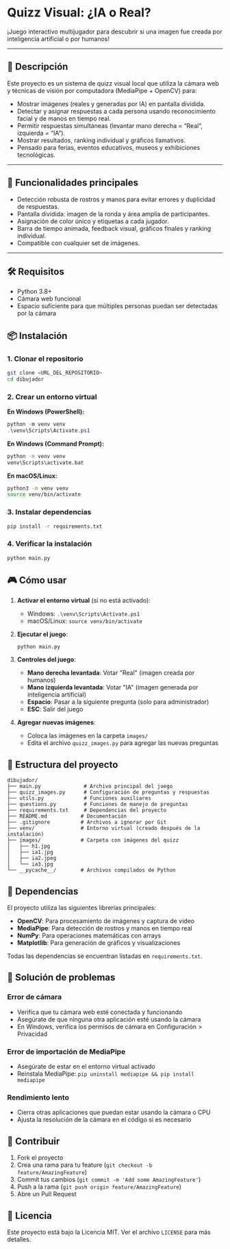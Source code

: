 # Quizz Visual: ¿IA o Real?

¡Juego interactivo multijugador para descubrir si una imagen fue creada por inteligencia artificial o por humanos!

---

## 🎯 Descripción

Este proyecto es un sistema de quizz visual local que utiliza la cámara web y técnicas de visión por computadora (MediaPipe + OpenCV) para:
- Mostrar imágenes (reales y generadas por IA) en pantalla dividida.
- Detectar y asignar respuestas a cada persona usando reconocimiento facial y de manos en tiempo real.
- Permitir respuestas simultáneas (levantar mano derecha = “Real”, izquierda = “IA”).
- Mostrar resultados, ranking individual y gráficos llamativos.
- Pensado para ferias, eventos educativos, museos y exhibiciones tecnológicas.

---

## 🚀 Funcionalidades principales

- Detección robusta de rostros y manos para evitar errores y duplicidad de respuestas.
- Pantalla dividida: imagen de la ronda y área amplia de participantes.
- Asignación de color único y etiquetas a cada jugador.
- Barra de tiempo animada, feedback visual, gráficos finales y ranking individual.
- Compatible con cualquier set de imágenes.

---

## 🛠️ Requisitos

- Python 3.8+
- Cámara web funcional
- Espacio suficiente para que múltiples personas puedan ser detectadas por la cámara

## 📦 Instalación

### 1. Clonar el repositorio

```bash
git clone <URL_DEL_REPOSITORIO>
cd dibujador
```

### 2. Crear un entorno virtual

**En Windows (PowerShell):**
```powershell
python -m venv venv
.\venv\Scripts\Activate.ps1
```

**En Windows (Command Prompt):**
```cmd
python -m venv venv
venv\Scripts\activate.bat
```

**En macOS/Linux:**
```bash
python3 -m venv venv
source venv/bin/activate
```

### 3. Instalar dependencias

```bash
pip install -r requirements.txt
```

### 4. Verificar la instalación

```bash
python main.py
```

## 🎮 Cómo usar

1. **Activar el entorno virtual** (si no está activado):
   - Windows: `.\venv\Scripts\Activate.ps1`
   - macOS/Linux: `source venv/bin/activate`

2. **Ejecutar el juego**:
   ```bash
   python main.py
   ```

3. **Controles del juego**:
   - **Mano derecha levantada**: Votar "Real" (imagen creada por humanos)
   - **Mano izquierda levantada**: Votar "IA" (imagen generada por inteligencia artificial)
   - **Espacio**: Pasar a la siguiente pregunta (solo para administrador)
   - **ESC**: Salir del juego

4. **Agregar nuevas imágenes**:
   - Coloca las imágenes en la carpeta `images/`
   - Edita el archivo `quizz_images.py` para agregar las nuevas preguntas

## 📁 Estructura del proyecto

```
dibujador/
├── main.py              # Archivo principal del juego
├── quizz_images.py      # Configuración de preguntas y respuestas
├── utils.py             # Funciones auxiliares
├── questions.py         # Funciones de manejo de preguntas
├── requirements.txt     # Dependencias del proyecto
├── README.md           # Documentación
├── .gitignore          # Archivos a ignorar por Git
├── venv/               # Entorno virtual (creado después de la instalación)
├── images/             # Carpeta con imágenes del quizz
│   ├── h1.jpg
│   ├── ia1.jpg
│   ├── ia2.jpeg
│   └── ia3.jpg
└── __pycache__/        # Archivos compilados de Python
```

## 🔧 Dependencias

El proyecto utiliza las siguientes librerías principales:

- **OpenCV**: Para procesamiento de imágenes y captura de video
- **MediaPipe**: Para detección de rostros y manos en tiempo real
- **NumPy**: Para operaciones matemáticas con arrays
- **Matplotlib**: Para generación de gráficos y visualizaciones

Todas las dependencias se encuentran listadas en `requirements.txt`.

## 🚨 Solución de problemas

### Error de cámara
- Verifica que tu cámara web esté conectada y funcionando
- Asegúrate de que ninguna otra aplicación esté usando la cámara
- En Windows, verifica los permisos de cámara en Configuración > Privacidad

### Error de importación de MediaPipe
- Asegúrate de estar en el entorno virtual activado
- Reinstala MediaPipe: `pip uninstall mediapipe && pip install mediapipe`

### Rendimiento lento
- Cierra otras aplicaciones que puedan estar usando la cámara o CPU
- Ajusta la resolución de la cámara en el código si es necesario

## 🤝 Contribuir

1. Fork el proyecto
2. Crea una rama para tu feature (`git checkout -b feature/AmazingFeature`)
3. Commit tus cambios (`git commit -m 'Add some AmazingFeature'`)
4. Push a la rama (`git push origin feature/AmazingFeature`)
5. Abre un Pull Request

## 📜 Licencia

Este proyecto está bajo la Licencia MIT. Ver el archivo `LICENSE` para más detalles.
